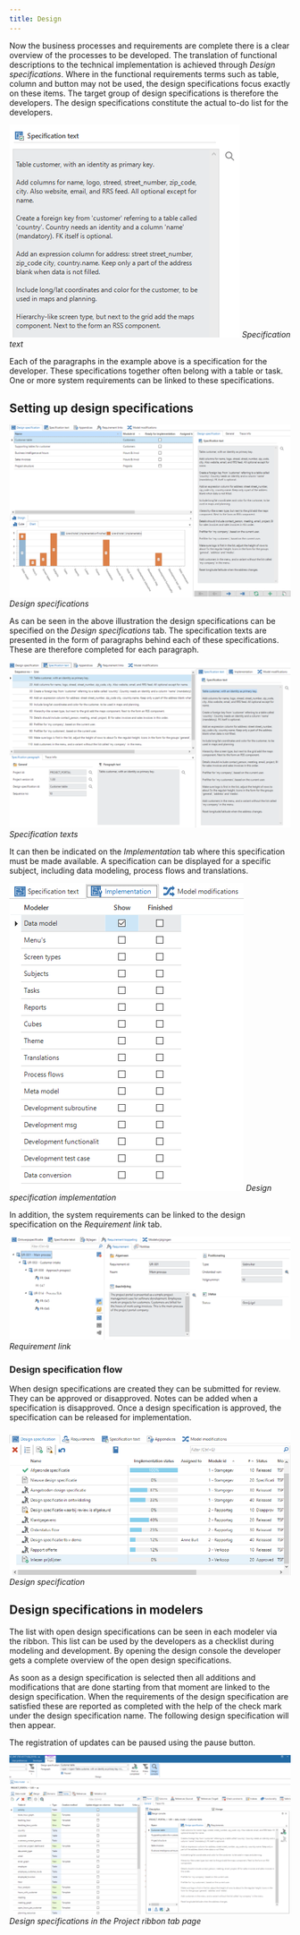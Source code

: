 ```yaml
---
title: Design
---
```


Now the business processes and requirements are complete there is a clear overview of the processes to be developed. The translation of functional descriptions to the technical implementation is achieved through *Design specifications*. Where in the functional requirements terms such as table, column and button may not be used, the design specifications focus exactly on these items. The target group of design specifications is therefore the developers. The design specifications constitute the actual to-do list for the developers.

![](../assets/sf/image72.png)
*Specification text*

Each of the paragraphs in the example above is a specification for the developer. These specifications together often belong with a table or task. One or more system requirements can be linked to these specifications.

## Setting up design specifications

![](../assets/sf/image73.png)
*Design specifications*

As can be seen in the above illustration the design specifications can be specified on the *Design specifications* tab. The specification texts are presented in the form of paragraphs behind each of these specifications. These are therefore completed for each paragraph.

![](../assets/sf/image74.png)
*Specification texts*

It can then be indicated on the *Implementation* tab where this specification must be made available. A specification can be displayed for a specific subject, including data modeling, process flows and translations.

![](../assets/sf/image75.png)
*Design specification implementation*

In addition, the system requirements can be linked to the design specification on the *Requirement link* tab.

![](../assets/sf/image76.png)
*Requirement link*

### Design specification flow

When design specifications are created they can be submitted for review. They can be approved or disapproved. Notes can be added when a specification is disapproved. Once a design specification is approved, the specification can be released for implementation.

![](../assets/sf/image77.png)
*Design specification*

## Design specifications in modelers

The list with open design specifications can be seen in each modeler via the ribbon. This list can be used by the developers as a checklist during modeling and development. By opening the design console the developer gets a complete overview of the open design specifications.

As soon as a design specification is selected then all additions and modifications that are done starting from that moment are linked to the design specification. When the requirements of the design specification are satisfied these are reported as completed with the help of the check mark under the design specification name. The following design specification will then appear.

The registration of updates can be paused using the pause button.

![](../assets/sf/image78.png)
*Design specifications in the Project ribbon tab page*

